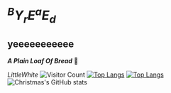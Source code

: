 # $^BY_rE^aE_d$

## yeeeeeeeeeee

***A Plain Loaf Of Bread***
:bread:

*LittleWhite*
![Visitor Count](https://profile-counter.glitch.me/Christmas/count.svg)
[![Top Langs](https://github-readme-stats.vercel.app/api/top-langs/?username=WIISHTPAN)](https://github.com/WIISHTPAN/github-readme-stats)
[![Top Langs](https://github-readme-stats.vercel.app/api/top-langs/?username=WIISHTPAN&layout=compact)](https://github.com/WIISHTPAN/github-readme-stats)
![Christmas's GitHub stats](https://github-readme-stats.vercel.app/api?username=WIISHTPAN&show_icons=true&theme=tokyonight)
